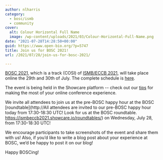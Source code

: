 ```yaml
---
author: nlharris
category:
  - bosc/ismb
  - community
cover:
  alt: Colour Horizontal Full Name
  image: /wp-content/uploads/2021/03/Colour-Horizontal-Full-Name.png
date: "2021-07-28T14:28:50+00:00"
guid: https://www.open-bio.org/?p=5747
title: Join us for BOSC 2021!
url: /2021/07/28/join-us-for-bosc-2021/

---
```

[BOSC 2021,](/events/bosc-2021/) which is a track (COSI) of [ISMB/ECCB 2021](https://www.iscb.org/ismbeccb2021), will take place online the 29th and 30th of July. The complete schedule is [here](/events/bosc-2021/bosc-2021-schedule/).

The event is being held in the Showcare platform -- check out our [tips](https://docs.google.com/document/d/1CvVeTqwWykoaITDg0u5hikit9qNUimjxbjA_220lXas/edit) for making the most of your online conference experience.

We invite all attendees to join us at the pre-BOSC happy hour at the BOSC [roundtable](http://All attendees are invited to our pre-BOSC happy hour today from 17:30-18:30 UTC! Look for us at the BOSC roundtable. https://ismbeccb2021.showcare.io/roundtables/) on Wednesday, July 28, from 17:30-18:30 UTC!

We encourage participants to take screenshots of the event and share them with us! Also, if you’d like to write a blog post about your experience at BOSC, we’d be happy to post it on our blog!

Happy BOSCing!
